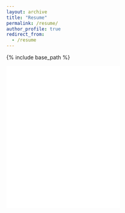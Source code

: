 ```yaml
---
layout: archive
title: "Resume"
permalink: /resume/
author_profile: true
redirect_from:
  - /resume
---
```


{% include base_path %}

<div>
	<embed src="{{ "AnthonyBaietto_resume.pdf" | prepend: "/files/" | prepend: base_path }}" type="application/pdf" sidth="500" height="375">
</div>
